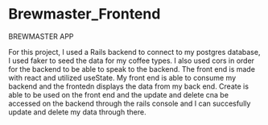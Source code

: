 # Brewmaster_Frontend

BREWMASTER APP

For this project, I used a Rails backend to connect to my postgres database, I used faker to seed the data for my coffee types. I also used cors in order for the backend to be able to speak to the backend. The front end is made with react and utilized useState. My front end is able to consume my backend and the frontedn displays the data from my back end. Create is able to be used on the front end and the update and delete cna be accessed on the backend through the rails console and I can succesfully update and delete my data through there.
